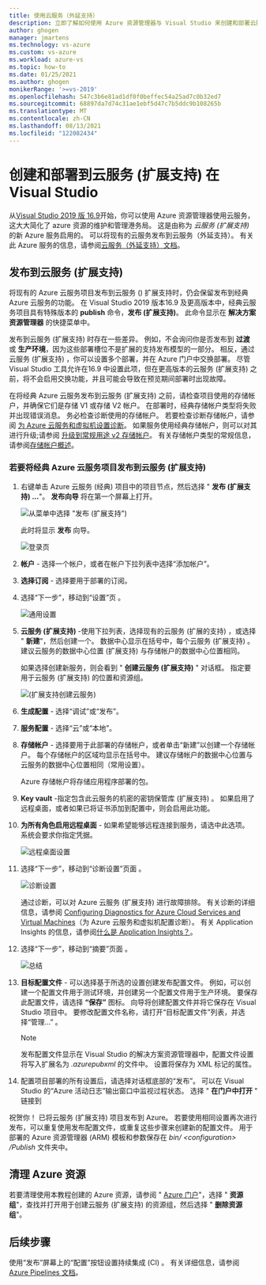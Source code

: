 ```yaml
---
title: 使用云服务（外延支持）
description: 立即了解如何使用 Azure 资源管理器与 Visual Studio 来创建和部署云服务 (扩展) 支持
author: ghogen
manager: jmartens
ms.technology: vs-azure
ms.custom: vs-azure
ms.workload: azure-vs
ms.topic: how-to
ms.date: 01/25/2021
ms.author: ghogen
monikerRange: '>=vs-2019'
ms.openlocfilehash: 547c3b6e81ad1df0f0beffec54a25ad7c0b32ed7
ms.sourcegitcommit: 68897da7d74c31ae1ebf5d47c7b5ddc9b108265b
ms.translationtype: MT
ms.contentlocale: zh-CN
ms.lasthandoff: 08/13/2021
ms.locfileid: "122082434"
---
```

# <a name="create-and-deploy-to-cloud-services-extended-support-in-visual-studio"></a>创建和部署到云服务 (扩展支持) 在 Visual Studio

从[Visual Studio 2019 版 16.9](https://visualstudio.microsoft.com/vs/)开始，你可以使用 Azure 资源管理器使用云服务，这大大简化了 azure 资源的维护和管理港务局。 这是由称为 *云服务 (扩展支持)* 的新 Azure 服务启用的。 可以将现有的云服务发布到云服务（外延支持）。 有关此 Azure 服务的信息，请参阅[云服务（外延支持）文档](/azure/cloud-services-extended-support/overview)。

## <a name="publish-to-cloud-services-extended-support"></a>发布到云服务 (扩展支持) 

将现有的 Azure 云服务项目发布到云服务 () 扩展支持时，仍会保留发布到经典 Azure 云服务的功能。 在 Visual Studio 2019 版本16.9 及更高版本中，经典云服务项目具有特殊版本的 **publish** 命令，**发布 (扩展支持)**。 此命令显示在 **解决方案资源管理器** 的快捷菜单中。

发布到云服务 (扩展支持) 时存在一些差异。 例如，不会询问你是否发布到 **过渡** 或 **生产环境**，因为这些部署槽位不是扩展的支持发布模型的一部分。 相反，通过云服务 (扩展支持) ，你可以设置多个部署，并在 Azure 门户中交换部署。 尽管 Visual Studio 工具允许在16.9 中设置此项，但在更高版本的云服务 (扩展支持) 之前，将不会启用交换功能，并且可能会导致在预览期间部署时出现故障。

在将经典 Azure 云服务发布到云服务 (扩展支持) 之前，请检查项目使用的存储帐户，并确保它们是存储 V1 或存储 V2 帐户。 在部署时，经典存储帐户类型将失败并出现错误消息。 务必检查诊断使用的存储帐户。 若要检查诊断存储帐户，请参阅 [为 Azure 云服务和虚拟机设置诊断](vs-azure-tools-diagnostics-for-cloud-services-and-virtual-machines.md)。 如果服务使用经典存储帐户，则可以对其进行升级;请参阅 [升级到常规用途 v2 存储帐户](/azure/storage/common/storage-account-upgrade?tabs=azure-portal)。  有关存储帐户类型的常规信息，请参阅[存储帐户概述](/azure/storage/common/storage-account-overview)。

### <a name="to-publish-a-classic-azure-cloud-service-project-to-cloud-services-extended-support"></a>若要将经典 Azure 云服务项目发布到云服务 (扩展支持) 

1. 右键单击 Azure 云服务 (经典) 项目中的项目节点，然后选择 " **发布 (扩展支持) ...**"。 **发布向导** 将在第一个屏幕上打开。

   ![从菜单中选择 "发布 (扩展支持") ](./media/cloud-services-extended-support/publish-commands-on-menu.png)

   此时将显示 **发布** 向导。

   ![登录页](./media/cloud-services-extended-support/publish-step1.png)

1. **帐户** - 选择一个帐户，或者在帐户下拉列表中选择“添加帐户”。

1. **选择订阅** - 选择要用于部署的订阅。

1. 选择“下一步”，移动到“设置”页 。

   ![通用设置](./media/cloud-services-extended-support/publish-settings.png)

1. **云服务 (扩展支持)** -使用下拉列表，选择现有的云服务 (扩展的支持) ，或选择 " **新建**"，然后创建一个。 数据中心显示在括号中，每个云服务 (扩展支持) 。 建议云服务的数据中心位置 (扩展支持) 与存储帐户的数据中心位置相同。

   如果选择创建新服务，则会看到 " **创建云服务 (扩展支持)** " 对话框。 指定要用于云服务 (扩展支持) 的位置和资源组。

   ![ (扩展支持创建云服务) ](./media/cloud-services-extended-support/extended-support-dialog.png)

1. **生成配置** - 选择“调试”或“发布”。

1. **服务配置** - 选择“云”或“本地”。

1. **存储帐户** - 选择要用于此部署的存储帐户，或者单击“新建”以创建一个存储帐户。 每个存储帐户的区域均显示在括号中。 建议存储帐户的数据中心位置与云服务的数据中心位置相同（常用设置）。

   Azure 存储帐户将存储应用程序部署的包。

1. **Key vault** -指定包含此云服务的机密的密钥保管库 (扩展支持) 。 如果启用了远程桌面，或者如果已将证书添加到配置中，则会启用此功能。

1. **为所有角色启用远程桌面** - 如果希望能够远程连接到服务，请选中此选项。 系统会要求你指定凭据。

   ![远程桌面设置](./media/cloud-services-extended-support/remote-desktop-configuration.png)

1. 选择“下一步”，移动到“诊断设置”页面 。

   ![诊断设置](./media/cloud-services-extended-support/diagnostics-settings.png)

   通过诊断，可以对 Azure 云服务 (扩展支持) 进行故障排除。 有关诊断的详细信息，请参阅 [Configuring Diagnostics for Azure Cloud Services and Virtual Machines](./vs-azure-tools-diagnostics-for-cloud-services-and-virtual-machines.md)（为 Azure 云服务和虚拟机配置诊断）。 有关 Application Insights 的信息，请参阅[什么是 Application Insights？](/azure/application-insights/app-insights-overview)。

1. 选择“下一步”，移动到“摘要”页面 。

   ![总结](./media/cloud-services-extended-support/publish-summary.png)

1. **目标配置文件** - 可以选择基于所选的设置创建发布配置文件。 例如，可以创建一个配置文件用于测试环境，并创建另一个配置文件用于生产环境。 要保存此配置文件，请选择 **“保存”** 图标。 向导将创建配置文件并将它保存在 Visual Studio 项目中。 要修改配置文件名称，请打开“目标配置文件”列表，并选择“管理…” 。

   > [!Note]
   > 发布配置文件显示在 Visual Studio 的解决方案资源管理器中，配置文件设置将写入扩展名为 *.azurepubxml* 的文件中。 设置将保存为 XML 标记的属性。

1. 配置项目部署的所有设置后，请选择对话框底部的“发布”。 可以在 Visual Studio 的“Azure 活动日志”输出窗口中监视过程状态。 选择 " **在门户中打开** " 链接到 

祝贺你！ 已将云服务 (扩展支持) 项目发布到 Azure。 若要使用相同设置再次进行发布，可以重复使用发布配置文件，或重复这些步骤来创建新的配置文件。 用于部署的 Azure 资源管理器 (ARM) 模板和参数保存在 *bin/ \<configuration\> /Publish* 文件夹中。

## <a name="clean-up-azure-resources"></a>清理 Azure 资源

若要清理使用本教程创建的 Azure 资源，请参阅 " [Azure 门户](https://portal.azure.com)"，选择 " **资源组**"，查找并打开用于创建云服务 (扩展支持) 的资源组，然后选择 " **删除资源组**"。

## <a name="next-steps"></a>后续步骤

使用“发布”屏幕上的“配置”按钮设置持续集成 (CI) 。 有关详细信息，请参阅 [Azure Pipelines 文档](/azure/devops/pipelines/?view=azure-devops&preserve-view=true)。
